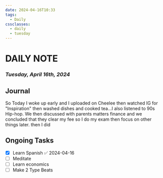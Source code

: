 ```yaml
---
date: 2024-04-16T10:33
tags:
  - Daily
cssclasses:
  - daily
  - tuesday
---
```

# DAILY NOTE
### *Tuesday, April 16th, 2024*

## Journal
So Today I woke up early and I uploaded on Cheelee then watched IG for "Inspiration" then washed dishes and cooked tea...I also listened to 90s Hip-hop. We then discussed with parents matters finance and we concluded that they clear my fee so I do my exam then focus on other things later. then I did 

## Ongoing Tasks
- [x] Learn Spanish ✅ 2024-04-16
- [ ] Meditate
- [ ] Learn economics
- [ ] Make 2 Type Beats
